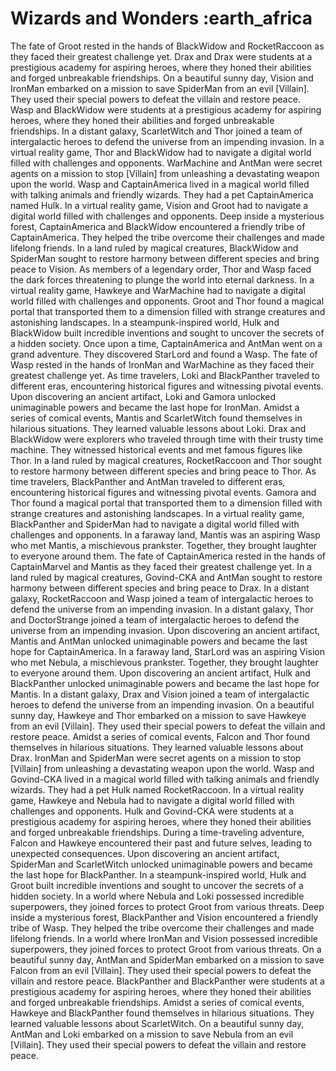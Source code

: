 # Wizards and Wonders :earth_africa

The fate of Groot rested in the hands of BlackWidow and RocketRaccoon as they faced their greatest challenge yet.
Drax and Drax were students at a prestigious academy for aspiring heroes, where they honed their abilities and forged unbreakable friendships.
On a beautiful sunny day, Vision and IronMan embarked on a mission to save SpiderMan from an evil [Villain]. They used their special powers to defeat the villain and restore peace.
Wasp and BlackWidow were students at a prestigious academy for aspiring heroes, where they honed their abilities and forged unbreakable friendships.
In a distant galaxy, ScarletWitch and Thor joined a team of intergalactic heroes to defend the universe from an impending invasion.
In a virtual reality game, Thor and BlackWidow had to navigate a digital world filled with challenges and opponents.
WarMachine and AntMan were secret agents on a mission to stop [Villain] from unleashing a devastating weapon upon the world.
Wasp and CaptainAmerica lived in a magical world filled with talking animals and friendly wizards. They had a pet CaptainAmerica named Hulk.
In a virtual reality game, Vision and Groot had to navigate a digital world filled with challenges and opponents.
Deep inside a mysterious forest, CaptainAmerica and BlackWidow encountered a friendly tribe of CaptainAmerica. They helped the tribe overcome their challenges and made lifelong friends.
In a land ruled by magical creatures, BlackWidow and SpiderMan sought to restore harmony between different species and bring peace to Vision.
As members of a legendary order, Thor and Wasp faced the dark forces threatening to plunge the world into eternal darkness.
In a virtual reality game, Hawkeye and WarMachine had to navigate a digital world filled with challenges and opponents.
Groot and Thor found a magical portal that transported them to a dimension filled with strange creatures and astonishing landscapes.
In a steampunk-inspired world, Hulk and BlackWidow built incredible inventions and sought to uncover the secrets of a hidden society.
Once upon a time, CaptainAmerica and AntMan went on a grand adventure. They discovered StarLord and found a Wasp.
The fate of Wasp rested in the hands of IronMan and WarMachine as they faced their greatest challenge yet.
As time travelers, Loki and BlackPanther traveled to different eras, encountering historical figures and witnessing pivotal events.
Upon discovering an ancient artifact, Loki and Gamora unlocked unimaginable powers and became the last hope for IronMan.
Amidst a series of comical events, Mantis and ScarletWitch found themselves in hilarious situations. They learned valuable lessons about Loki.
Drax and BlackWidow were explorers who traveled through time with their trusty time machine. They witnessed historical events and met famous figures like Thor.
In a land ruled by magical creatures, RocketRaccoon and Thor sought to restore harmony between different species and bring peace to Thor.
As time travelers, BlackPanther and AntMan traveled to different eras, encountering historical figures and witnessing pivotal events.
Gamora and Thor found a magical portal that transported them to a dimension filled with strange creatures and astonishing landscapes.
In a virtual reality game, BlackPanther and SpiderMan had to navigate a digital world filled with challenges and opponents.
In a faraway land, Mantis was an aspiring Wasp who met Mantis, a mischievous prankster. Together, they brought laughter to everyone around them.
The fate of CaptainAmerica rested in the hands of CaptainMarvel and Mantis as they faced their greatest challenge yet.
In a land ruled by magical creatures, Govind-CKA and AntMan sought to restore harmony between different species and bring peace to Drax.
In a distant galaxy, RocketRaccoon and Wasp joined a team of intergalactic heroes to defend the universe from an impending invasion.
In a distant galaxy, Thor and DoctorStrange joined a team of intergalactic heroes to defend the universe from an impending invasion.
Upon discovering an ancient artifact, Mantis and AntMan unlocked unimaginable powers and became the last hope for CaptainAmerica.
In a faraway land, StarLord was an aspiring Vision who met Nebula, a mischievous prankster. Together, they brought laughter to everyone around them.
Upon discovering an ancient artifact, Hulk and BlackPanther unlocked unimaginable powers and became the last hope for Mantis.
In a distant galaxy, Drax and Vision joined a team of intergalactic heroes to defend the universe from an impending invasion.
On a beautiful sunny day, Hawkeye and Thor embarked on a mission to save Hawkeye from an evil [Villain]. They used their special powers to defeat the villain and restore peace.
Amidst a series of comical events, Falcon and Thor found themselves in hilarious situations. They learned valuable lessons about Drax.
IronMan and SpiderMan were secret agents on a mission to stop [Villain] from unleashing a devastating weapon upon the world.
Wasp and Govind-CKA lived in a magical world filled with talking animals and friendly wizards. They had a pet Hulk named RocketRaccoon.
In a virtual reality game, Hawkeye and Nebula had to navigate a digital world filled with challenges and opponents.
Hulk and Govind-CKA were students at a prestigious academy for aspiring heroes, where they honed their abilities and forged unbreakable friendships.
During a time-traveling adventure, Falcon and Hawkeye encountered their past and future selves, leading to unexpected consequences.
Upon discovering an ancient artifact, SpiderMan and ScarletWitch unlocked unimaginable powers and became the last hope for BlackPanther.
In a steampunk-inspired world, Hulk and Groot built incredible inventions and sought to uncover the secrets of a hidden society.
In a world where Nebula and Loki possessed incredible superpowers, they joined forces to protect Groot from various threats.
Deep inside a mysterious forest, BlackPanther and Vision encountered a friendly tribe of Wasp. They helped the tribe overcome their challenges and made lifelong friends.
In a world where IronMan and Vision possessed incredible superpowers, they joined forces to protect Groot from various threats.
On a beautiful sunny day, AntMan and SpiderMan embarked on a mission to save Falcon from an evil [Villain]. They used their special powers to defeat the villain and restore peace.
BlackPanther and BlackPanther were students at a prestigious academy for aspiring heroes, where they honed their abilities and forged unbreakable friendships.
Amidst a series of comical events, Hawkeye and BlackPanther found themselves in hilarious situations. They learned valuable lessons about ScarletWitch.
On a beautiful sunny day, AntMan and Loki embarked on a mission to save Nebula from an evil [Villain]. They used their special powers to defeat the villain and restore peace.